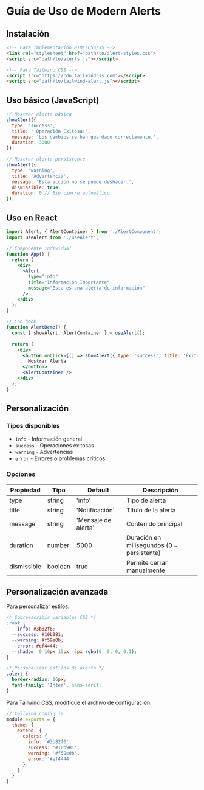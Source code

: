 # Guía de Uso de Modern Alerts

## Instalación
```html
<!-- Para implementación HTML/CSS/JS -->
<link rel="stylesheet" href="path/to/alert-styles.css">
<script src="path/to/alerts.js"></script>

<!-- Para Tailwind CSS -->
<script src="https://cdn.tailwindcss.com"></script>
<script src="path/to/tailwind-alert.js"></script>
```

## Uso básico (JavaScript)
```javascript
// Mostrar alerta básica
showAlert({
  type: 'success',
  title: '¡Operación Exitosa!',
  message: 'Los cambios se han guardado correctamente.',
  duration: 3000
});

// Mostrar alerta persistente
showAlert({
  type: 'warning',
  title: 'Advertencia',
  message: 'Esta acción no se puede deshacer.',
  dismissible: true,
  duration: 0 // Sin cierre automático
});
```

## Uso en React
```jsx
import Alert, { AlertContainer } from './AlertComponent';
import useAlert from './useAlert';

// Componente individual
function App() {
  return (
    <div>
      <Alert 
        type="info"
        title="Información Importante"
        message="Esta es una alerta de información"
      />
    </div>
  );
}

// Con hook
function AlertDemo() {
  const { showAlert, AlertContainer } = useAlert();
  
  return (
    <div>
      <button onClick={() => showAlert({ type: 'success', title: 'Éxito!', message: 'Mensaje enviado' })}>
        Mostrar Alerta
      </button>
      <AlertContainer />
    </div>
  );
}
```

## Personalización

### Tipos disponibles
- `info` - Información general
- `success` - Operaciones exitosas
- `warning` - Advertencias
- `error` - Errores o problemas críticos

### Opciones
| Propiedad   | Tipo    | Default           | Descripción                     |
|-------------|---------|-------------------|---------------------------------|
| type        | string  | 'info'            | Tipo de alerta                  |
| title       | string  | 'Notificación'    | Título de la alerta             |
| message     | string  | 'Mensaje de alerta' | Contenido principal            |
| duration    | number  | 5000              | Duración en milisegundos (0 = persistente) |
| dismissible | boolean | true              | Permite cerrar manualmente      |

## Personalización avanzada
Para personalizar estilos:
```css
/* Sobreescribir variables CSS */
:root {
  --info: #3b82f6;
  --success: #10b981;
  --warning: #f59e0b;
  --error: #ef4444;
  --shadow: 0 10px 15px -3px rgba(0, 0, 0, 0.1);
}

/* Personalizar estilos de alerta */
.alert {
  border-radius: 16px;
  font-family: 'Inter', sans-serif;
}
```

Para Tailwind CSS, modifique el archivo de configuración:
```js
// tailwind.config.js
module.exports = {
  theme: {
    extend: {
      colors: {
        info: '#3b82f6',
        success: '#10b981',
        warning: '#f59e0b',
        error: '#ef4444'
      }
    }
  }
}
```
